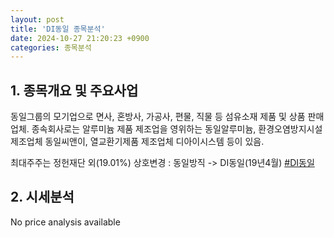 ```yaml
---
layout: post
title: 'DI동일 종목분석'
date: 2024-10-27 21:20:23 +0900
categories: 종목분석
---
```


## 1. 종목개요 및 주요사업

동일그룹의 모기업으로 면사, 혼방사, 가공사, 편물, 직물 등 섬유소재 제품 및 상품 판매 업체. 종속회사로는 알루미늄 제품 제조업을 영위하는 동일알루미늄, 환경오염방지시설 제조업체 동일씨앤이, 열교환기제품 제조업체 디아이시스템 등이 있음.

최대주주는 정헌재단 외(19.01%) 상호변경 : 동일방직 -> DI동일(19년4월)
[#DI동일](#)

## 2. 시세분석

No price analysis available
